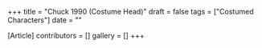 +++
title = "Chuck 1990 (Costume Head)"
draft = false
tags = ["Costumed Characters"]
date = ""

[Article]
contributors = []
gallery = []
+++
